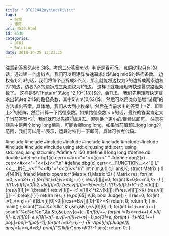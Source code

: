 ```yaml
---
title: " DTOJ2842Wycieczki\t\t"
tags:
  - 倍增
  - 矩阵
url: 4530.html
id: 4530
categories:
  - DTOJ
  - Solution
date: 2018-10-25 13:23:35
---
```


注意到答案$\\leq 3k$。考虑二分答案$mid$，判断是否可行。 如果边权只有$1$的话，通过建一个虚拟点，我们可以用矩阵快速幂求出$\\leq mid$的路径条数。 边权有$1,2,3$的话，我们将每个点拆成$3$个点，那么就能将边权为$2$的边拆成两条边权为$1$的边，边权为$3$的边拆成三条边权为$1$的边。 这样子就能用矩阵快速幂求路径条数了。 这样是$\\Theta(n^3\\log ^2 10^{18})$的，会TLE。 我们先用矩阵快速幂求出$\\leq 2^i$的路径条数，其中$i\\in\[0,62\]$。 然后可以用类似倍增“试探”的方法求出答案。具体地，我们从大到小枚举$i$，然后在当前求出的答案上$+2^i$，即乘上$2^i$的矩阵，然后计算一下路径条数。如果路径条数$<k$的话，最终的答案肯定大于当前答案$+2^i$，我们就可以先把$2^i$加进去。否则换个更小的$i$继续试即可。 注意在矩乘中是两个long long相乘，可能会爆long long。如果当前值超过long long的范围，我们可以用$-1$表示，运算时特判一下即可。具体可参考代码。

#include<iostream>
#include<cstdio>
#include<cstdlib>
#include<cstring>
#include<string>
#include<cmath>
#include<algorithm>
#include<queue>
#include<vector>
#include<set>
#include<map>
using std::cin;using std::cerr;
using std::max;using std::min;
#define N 150
#define ll long long
#define db double
#define dbg1(x) cerr<<#x<<"="<<(x)<<" "
#define dbg2(x) cerr<<#x<<"="<<(x)<<"\\n"
#define dbg(x) cerr<<\_\_FUNCTION\_\_<<"() L"<<\_\_LINE\_\_<<" "<<#x"="<<(x)<<"\\n"
int n,m,a,b,c;ll ans,K;
struct Matrix
{
	ll v\[N\]\[N\];
	friend Matrix operator*(Matrix t1,Matrix t2)
	{
		Matrix res;
		for(int i=0;i<=n*3;i++)
			for(int j=0;j<=n*3;j++)
			{
				res.v\[i\]\[j\]=0;
				for(int k=0;k<=n*3;k++)
				{
					if(t1.v\[i\]\[k\]<0||t2.v\[k\]\[j\]<0) {res.v\[i\]\[j\]=-1;break;}
					if(t1.v\[i\]\[k\]>K*1./t2.v\[k\]\[j\]) {res.v\[i\]\[j\]=-1;break;}
					res.v\[i\]\[j\]+=t1.v\[i\]\[k\]*t2.v\[k\]\[j\];
					if(res.v\[i\]\[j\]>K) {res.v\[i\]\[j\]=-1;break;}
				}
			}
		return res;
	}
}e,po\[65\],A,B;
bool Judge()
{
	ll res=0;
	for(int i=1;i<=n;i++) if(B.v\[i\]\[0\]<0||(res+=B.v\[i\]\[0\]-1)>=K) return 0;
	return 1;
}
int main()
{
	scanf("%d%d%lld",&n,&m,&K),e.v\[0\]\[0\]=1;
	for(int i=1;i<=m;i++) scanf("%d%d%d",&a,&b,&c),e.v\[a+(c-1)*n\]\[b\]++;
	for(int i=1;i<=n;i++) A.v\[i\]\[i\]=e.v\[i\]\[0\]=e.v\[i\]\[i+n\]=e.v\[i+n\]\[i+n+n\]=1;
	po\[0\]=e;
	for(int i=1;i<63;i++) po\[i\]=po\[i-1\]*po\[i-1\];
	for(int i=62;~i;i--) {B=A*po\[i\];if(Judge()) ans|=1ll<<i,A=B;}
	printf("%lld\\n",ans>K*3?-1:ans);
	return 0;
}